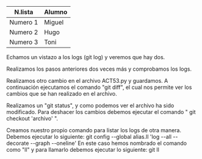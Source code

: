 
| N.lista  | Alumno |
| ------------- | ------------- |
| Numero 1  | Miguel  |
| Numero 2  | Hugo  |
| Numero 3  | Toni  |

Echamos un vistazo a los logs (git log) y veremos que hay dos.

Realizamos los pasos anteriores dos veces más y comprobamos los logs.

Realizamos otro cambio en el archivo ACT53.py y guardamos. A continuación 
ejecutamos el comando "git diff", el cual nos permite ver los cambios que 
se han realizado en el archivo.

Realizamos un "git status", y como podemos ver el archivo ha sido 
modificado.
Para deshacer los cambios debemos ejecutar el comando " git checkout 
'archivo' ".


Creamos nuestro propio comando para listar los logs de otra manera. 
Debemos ejecutar lo siguiente: git config --global alias.ll 'log --all 
--decorate --graph --oneline'
En este caso hemos nombrado el comando como "ll" y para llamarlo debemos 
ejecutar lo siguiente: git ll

